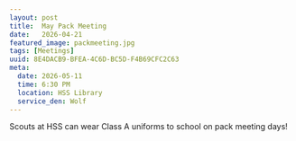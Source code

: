```yaml
---
layout: post
title:  May Pack Meeting
date:   2026-04-21
featured_image: packmeeting.jpg
tags: [Meetings]
uuid: 8E4DACB9-BFEA-4C6D-BC5D-F4B69CFC2C63
meta:
  date: 2026-05-11
  time: 6:30 PM
  location: HSS Library
  service_den: Wolf
---
```


Scouts at HSS can wear Class A uniforms to school on pack meeting days!
